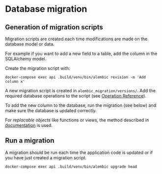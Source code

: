 # Database migration

## Generation of migration scripts

Migration scripts are created each time modifications are made on the database model or data.

For example if you want to add a new field to a table, add the column in the SQLAlchemy
model.

Create the migration script with:

```
docker-compose exec api .build/venv/bin/alembic revision -m 'Add column x'
```

A new migration script is created in `alembic_migration/versions/`. Add the required database operations to
the script (see [Operation Reference](http://alembic.zzzcomputing.com/en/latest/ops.html)).

To add the new column to the database, run the migration (see below) and make sure the database is updated correctly.

For *replacable objects* like functions or views, the method described in
[documentation](http://alembic.zzzcomputing.com/en/latest/cookbook.html#replaceable-objects)
is used.

## Run a migration

A migration should be run each time the application code is updated or if you have just created a migration script.

```
docker-compose exec api .build/venv/bin/alembic upgrade head
```
